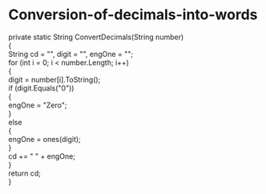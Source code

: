 # Conversion-of-decimals-into-words

private static String ConvertDecimals(String number)  
{  
    String cd = "", digit = "", engOne = "";  
    for (int i = 0; i < number.Length; i++)  
    {  
        digit = number[i].ToString();  
        if (digit.Equals("0"))  
        {  
            engOne = "Zero";  
        }  
        else  
        {  
            engOne = ones(digit);  
        }  
        cd += " " + engOne;  
    }  
    return cd;  
}
